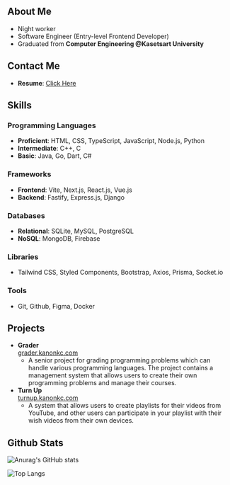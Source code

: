 ## About Me
- Night worker
- Software Engineer (Entry-level Frontend Developer)
- Graduated from **Computer Engineering @Kasetsart University**

## Contact Me
- **Resume**: [Click Here](https://github.com/KanonKC/KanonKC/blob/main/Kanon_Cheewathasana_Resume.pdf)

## Skills
### Programming Languages
- **Proficient**: HTML, CSS, TypeScript, JavaScript, Node.js, Python
- **Intermediate**: C++, C
- **Basic**: Java, Go, Dart, C#

### Frameworks
- **Frontend**: Vite, Next.js, React.js, Vue.js
- **Backend**: Fastify, Express.js, Django

### Databases
- **Relational**: SQLite, MySQL, PostgreSQL
- **NoSQL**: MongoDB, Firebase

### Libraries
- Tailwind CSS, Styled Components, Bootstrap, Axios, Prisma, Socket.io
### Tools
- Git, Github, Figma, Docker

## Projects
- **Grader**  
    [grader.kanonkc.com](https://grader.kanonkc.com/)
    - A senior project for grading programming problems which can handle various programming languages. The project contains a management system that allows users to create their own programming problems and manage their courses.
- **Turn Up**  
    [turnup.kanonkc.com](https://turnup.kanonkc.com/)
    - A system that allows users to create playlists for their videos from YouTube, and other users can participate in your playlist with their wish videos from their own devices.

## Github Stats
![Anurag's GitHub stats](https://github-readme-stats.vercel.app/api?username=kanonkc&show_icons=true&theme=jolly)

![Top Langs](https://github-readme-stats.vercel.app/api/top-langs/?username=kanonkc)